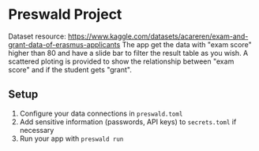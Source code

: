 # Preswald Project
Dataset resource: https://www.kaggle.com/datasets/acareren/exam-and-grant-data-of-erasmus-applicants
The app get the data with "exam score" higher than 80 and have a slide bar to filter the result table as you wish.
A scattered ploting is provided to show the relationship between "exam score" and if the student gets "grant".
## Setup
1. Configure your data connections in `preswald.toml`
2. Add sensitive information (passwords, API keys) to `secrets.toml` if necessary
3. Run your app with `preswald run`